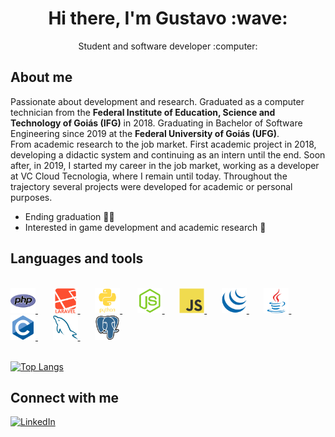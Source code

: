 <h1 align="center">Hi there, I'm Gustavo :wave:</h1>

<p align="center">Student and software developer :computer:</p>

## About me

Passionate about development and research. Graduated as a computer technician from the **Federal Institute of Education, Science and Technology of Goiás (IFG)** in 2018. Graduating in Bachelor of Software Engineering since 2019 at the **Federal University of Goiás (UFG)**.
<br>
From academic research to the job market. First academic project in 2018, developing a didactic system and continuing as an intern until the end. Soon after, in 2019, I started my career in the job market, working as a developer at VC Cloud Tecnologia, where I remain until today. Throughout the trajectory several projects were developed for academic or personal purposes.

- Ending graduation :man_student:
- Interested in game development and academic research :telescope:

## Languages and tools

<br>

<a href="https://www.php.net/" target="_blank" rel="noreferrer">
    <img src="https://raw.githubusercontent.com/devicons/devicon/master/icons/php/php-original.svg" alt="php" width="40" height="40" />
</a>
&nbsp;&nbsp;&nbsp;&nbsp;&nbsp;
<a href="https://laravel.com/" target="_blank" rel="noreferrer">
    <img src="https://raw.githubusercontent.com/devicons/devicon/master/icons/laravel/laravel-plain-wordmark.svg" alt="laravel" width="40" height="40" />
</a>
&nbsp;&nbsp;&nbsp;&nbsp;&nbsp;
<a href="https://www.python.org/" target="_blank" rel="noreferrer">
    <img src="https://raw.githubusercontent.com/devicons/devicon/master/icons/python/python-plain-wordmark.svg" alt="python" width="40" height="40" />
</a>
&nbsp;&nbsp;&nbsp;&nbsp;&nbsp;
<a href="https://nodejs.org/en/" target="_blank" rel="noreferrer">
    <img src="https://raw.githubusercontent.com/devicons/devicon/master/icons/nodejs/nodejs-original.svg" alt="nodejs" width="40" height="40" />
</a>
&nbsp;&nbsp;&nbsp;&nbsp;&nbsp;
<a href="https://developer.mozilla.org/pt-BR/docs/Web/JavaScript" target="_blank" rel="noreferrer">
    <img src="https://raw.githubusercontent.com/devicons/devicon/master/icons/javascript/javascript-original.svg" alt="javascript" width="40" height="40" />
</a>
&nbsp;&nbsp;&nbsp;&nbsp;&nbsp;
<a href="https://jquery.com/" target="_blank" rel="noreferrer">
    <img src="https://raw.githubusercontent.com/devicons/devicon/master/icons/jquery/jquery-original.svg" alt="jquery" width="40" height="40" />
</a>
&nbsp;&nbsp;&nbsp;&nbsp;&nbsp;
<a href="https://www.java.com/pt-BR/" target="_blank" rel="noreferrer">
    <img src="https://raw.githubusercontent.com/devicons/devicon/master/icons/java/java-original.svg" alt="java" width="40" height="40" />
</a>
&nbsp;&nbsp;&nbsp;&nbsp;&nbsp;
<a href="#!" target="_blank" rel="noreferrer">
    <img src="https://raw.githubusercontent.com/devicons/devicon/master/icons/c/c-original.svg" alt="c" width="40" height="40" />
</a>
&nbsp;&nbsp;&nbsp;&nbsp;&nbsp;
<a href="https://www.mysql.com/" target="_blank" rel="noreferrer">
    <img src="https://raw.githubusercontent.com/devicons/devicon/master/icons/mysql/mysql-original.svg" alt="mysql" width="40" height="40" />
</a>
&nbsp;&nbsp;&nbsp;&nbsp;&nbsp;
<a href="https://www.postgresql.org/" target="_blank" rel="noreferrer">
    <img src="https://raw.githubusercontent.com/devicons/devicon/master/icons/postgresql/postgresql-original.svg" alt="postgresql" width="40" height="40" />
</a>

<br>
<br>

[![Top Langs](https://github-readme-stats-ztrs-git-master-panacaqui.vercel.app/api/top-langs/?username=panacaqui&layout=compact&theme=radical)](https://github.com/anuraghazra/github-readme-stats)

<!-- [![Anurag's GitHub stats](https://github-readme-stats.vercel.app/api?username=panacaqui&show_icons=true&theme=radical)](https://github.com/anuraghazra/github-readme-stats) -->

## Connect with me

[![LinkedIn](https://img.shields.io/static/v1?label=Linkedin&message=Gustavo&color=7159c1&style=for-the-badge&logo=linkedin)](https://www.linkedin.com/in/gustavo-oliveira-215b42178/)
